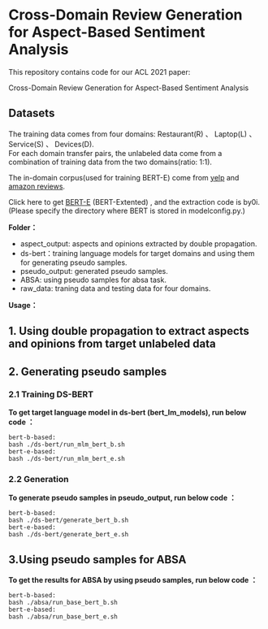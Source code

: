 # Cross-Domain Review Generation for Aspect-Based Sentiment Analysis

This repository contains code for our ACL 2021 paper: 

Cross-Domain Review Generation for Aspect-Based Sentiment Analysis


## Datasets

The training data comes from four domains: Restaurant(R) 、 Laptop(L) 、 Service(S) 、 Devices(D).  
For each domain transfer pairs, the unlabeled data come from a combination of training data from the two domains(ratio: 1:1).

The in-domain corpus(used for training BERT-E) come from [yelp](https://www.yelp.com/dataset/challenge) and [amazon reviews](http://jmcauley.ucsd.edu/data/amazon/links.html). 

Click here to get [BERT-E](https://pan.baidu.com/s/1hNyNCyfOHzznuPbxT1LNFQ) (BERT-Extented) , and the extraction code is by0i. (Please specify the directory where BERT is stored in modelconfig.py.)

**Folder：**

- aspect_output: aspects and opinions extracted by double propagation.
- ds-bert：training language models for target domains and using them for generating pseudo samples.
- pseudo_output: generated pseudo samples.
- ABSA: using pseudo samples for absa task.
- raw_data: traning data and testing data for four domains.

**Usage：**

## **1. Using double propagation to extract aspects and opinions from target unlabeled data**

## **2. Generating pseudo samples**

### **2.1 Training DS-BERT**

**To get target language model in ds-bert (bert_lm_models), run below code ：**

```
bert-b-based:
bash ./ds-bert/run_mlm_bert_b.sh
bert-e-based:
bash ./ds-bert/run_mlm_bert_e.sh
```

### 2.2 Generation

**To generate pseudo samples in pseudo_output, run below code ：**

```
bert-b-based:
bash ./ds-bert/generate_bert_b.sh
bert-e-based:
bash ./ds-bert/generate_bert_e.sh
```

## 3.Using pseudo samples for ABSA 

**To get the results for ABSA by using pseudo samples, run below code ：**

```
bert-b-based:
bash ./absa/run_base_bert_b.sh
bert-e-based:
bash ./absa/run_base_bert_e.sh
```
